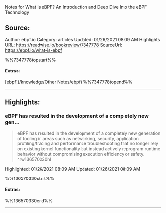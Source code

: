 Notes for What Is eBPF? An Introduction and Deep Dive Into the eBPF Technology

## Source:
Author: ebpf.io
Category: articles
Updated: 01/26/2021 08:09 AM
Highlights URL: https://readwise.io/bookreview/7347778
SourceUrl: https://ebpf.io/what-is-ebpf

%%7347778topstart%%
#### Extras:
[ebpf](/knowledge/Other Notes/ebpf) 
%%7347778topend%%


 
-----
 ## Highlights:

### eBPF has resulted in the development of a completely new gen...
>eBPF has resulted in the development of a completely new generation of tooling in areas such as networking, security, application profiling/tracing and performance troubleshooting that no longer rely on existing kernel functionality but instead actively reprogram runtime behavior without compromising execution efficiency or safety. ^rw136570330hl


Highlighted: 01/26/2021 08:09 AM
Updated: 01/26/2021 08:09 AM

%%136570330start%%
#### Extras:

%%136570330end%%



------

